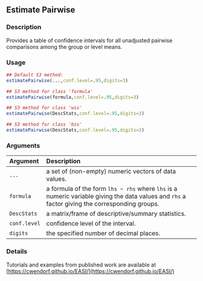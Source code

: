 ## Estimate Pairwise

### Description

Provides a table of confidence intervals for all unadjusted pairwise comparisons among the group or level means.

### Usage

```r
## Default S3 method:
estimatePairwise(...,conf.level=.95,digits=3)

## S3 method for class 'formula'
estimatePairwise(formula,conf.level=.95,digits=3)

## S3 method for class 'wss'
estimatePairwise(DescStats,conf.level=.95,digits=3)

## S3 method for class 'bss'
estimatePairwise(DescStats,conf.level=.95,digits=3)
```

### Arguments

Argument | Description
:-- | :--
```...``` | a set of (non-empty) numeric vectors of data values.
```formula``` | a formula of the form `lhs ~ rhs` where `lhs` is a numeric variable giving the data values and `rhs` a factor giving the corresponding groups.
```DescStats``` | a matrix/frame of descriptive/summary statistics.
```conf.level```  | confidence level of the interval.
```digits``` | the specified number of decimal places.

### Details

Tutorials and examples from published work are available at [https://cwendorf.github.io/EASI/](https://cwendorf.github.io/EASI/) 
